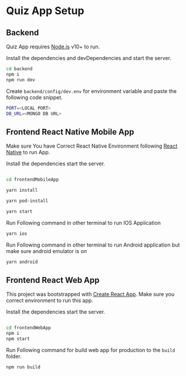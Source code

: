 # Quiz App Setup

## Backend

Quiz App requires [Node.js](https://nodejs.org/) v10+ to run.

Install the dependencies and devDependencies and start the server.

```sh
cd backend
npm i
npm run dev
```

Create `backend/config/dev.env` for environment variable and paste the following code snippet.

```sh
PORT=<LOCAL PORT>
DB_URL=<MONGO DB URL>
```

## Frontend React Native Mobile App

Make sure You have Correct React Native Environment following [React Native](https://reactnative.dev/docs/environment-setup) to run App.

Install the dependencies start the server.

```sh

cd frontendMobileApp

yarn install

yarn pod-install

yarn start

```

Run Following command in other terminal to run IOS Application

```sh
yarn ios
```

Run Following command in other terminal to run Android application but make sure android emulator is on

```sh
yarn android
```

## Frontend React Web App

This project was bootstrapped with [Create React App](https://github.com/facebook/create-react-app).
Make sure you correct environment to run this app.

Install the dependencies start the server.

```sh

cd frontendWebApp
npm i
npm start

```

Run Following command for build web app for production to the `build` folder.

```sh
npm run build
```
